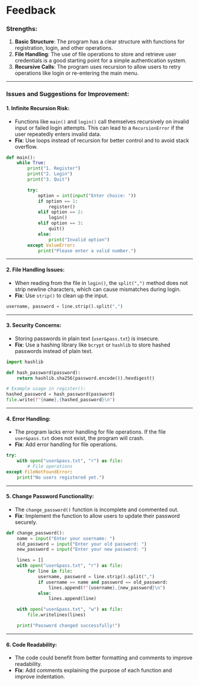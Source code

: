 # Feedback

### Strengths:
1. **Basic Structure**: The program has a clear structure with functions for registration, login, and other operations.
2. **File Handling**: The use of file operations to store and retrieve user credentials is a good starting point for a simple authentication system.
3. **Recursive Calls**: The program uses recursion to allow users to retry operations like login or re-entering the main menu.

---

### Issues and Suggestions for Improvement:

#### 1. **Infinite Recursion Risk**:
   - Functions like `main()` and `login()` call themselves recursively on invalid input or failed login attempts. This can lead to a `RecursionError` if the user repeatedly enters invalid data.
   - **Fix**: Use loops instead of recursion for better control and to avoid stack overflow.

   ```python
   def main():
       while True:
           print("1. Register")
           print("2. Login")
           print("3. Quit")

           try:
               option = int(input("Enter choice: "))
               if option == 1:
                   register()
               elif option == 2:
                   login()
               elif option == 3:
                   quit()
               else:
                   print("Invalid option")
           except ValueError:
               print("Please enter a valid number.")
   ```

---

#### 2. **File Handling Issues**:
   - When reading from the file in `login()`, the `split(",")` method does not strip newline characters, which can cause mismatches during login.
   - **Fix**: Use `strip()` to clean up the input.

   ```python
   username, password = line.strip().split(",")
   ```

---

#### 3. **Security Concerns**:
   - Storing passwords in plain text (`user&pass.txt`) is insecure.
   - **Fix**: Use a hashing library like `bcrypt` or `hashlib` to store hashed passwords instead of plain text.

   ```python
   import hashlib

   def hash_password(password):
       return hashlib.sha256(password.encode()).hexdigest()

   # Example usage in register():
   hashed_password = hash_password(password)
   file.write(f"{name},{hashed_password}\n")
   ```

---

#### 4. **Error Handling**:
   - The program lacks error handling for file operations. If the file `user&pass.txt` does not exist, the program will crash.
   - **Fix**: Add error handling for file operations.

   ```python
   try:
       with open("user&pass.txt", "r") as file:
           # File operations
   except FileNotFoundError:
       print("No users registered yet.")
   ```

---

#### 5. **Change Password Functionality**:
   - The `change_password()` function is incomplete and commented out.
   - **Fix**: Implement the function to allow users to update their password securely.

   ```python
   def change_password():
       name = input("Enter your username: ")
       old_password = input("Enter your old password: ")
       new_password = input("Enter your new password: ")

       lines = []
       with open("user&pass.txt", "r") as file:
           for line in file:
               username, password = line.strip().split(",")
               if username == name and password == old_password:
                   lines.append(f"{username},{new_password}\n")
               else:
                   lines.append(line)

       with open("user&pass.txt", "w") as file:
           file.writelines(lines)

       print("Password changed successfully!")
   ```

---

#### 6. **Code Readability**:
   - The code could benefit from better formatting and comments to improve readability.
   - **Fix**: Add comments explaining the purpose of each function and improve indentation.